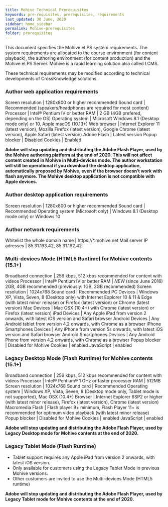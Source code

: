 ```yaml
---
title: Mohive Technical Prerequisites
keywords: pre-requisites, prerequisites, requirements
last_updated: 30 June, 2020
sidebar: home_sidebar
permalink: Mohive-prerequisites
folder: prerequisites
---
```



This document specifies the Mohive eLPS system requirements. The system requirements are allocated to the course environment (for content playback), the authoring environment (for content production) and the Mohive eLPS Server.
Mohive is a rapid learning solution also called LCMS.

These technical requirements may be modified according to technical developments of CrossKnowledge solutions.

### Author web application requirements

Screen resolution | 1280x800 or higher recommended
Sound card | Recommended (speakers/headphones are required for most content)
Processor | Intel® Pentium IV or better
RAM | 2 GB (4GB prefered, depending on the OS)
Operating system | Microsoft Windows 8.1 (Desktop mode only) or 10, Apple macOS (10.13+)
Web browser | Internet Explorer 11 (latest version), Mozilla Firefox (latest version), Google Chrome (latest version), Apple Safari (latest version)
Adobe Flash | Latest version
Popup blocker | Disabled
Cookies | Enabled

**Adobe will stop updating and distributing the Adobe Flash Player, used by the Mohive authoring platform at the end of 2020.
This will not affect content created in Mohive in Multi-devices mode.
The author workstation will still be operational if you download the desktop application, automatically proposed by Mohive, even if the browser doesn’t work with flash anymore.
The Mohive desktop application is not compatible with Apple devices.**

### Author desktop application requirements

Screen resolution | 1280x800 or higher recommended
Sound card | Recommended
Operating system (Microsoft only) | Windows 8.1 (Desktop mode only) or Windows 10

### Author network requirements

Whitelist the whole domain name | https://*.mohive.net
Mail server IP adresses | 85.31.193.42, 85.31.192.42

### Multi-devices Mode (HTML5 Runtime) for Mohive contents (15.1+)

Broadband connection | 256 kbps, 512 kbps recommended for content with videos
Processor | Intel® Pentium IV or better
RAM | *NEW* (since June 2016) 2GB, 4GB recommended (previously: 1GB, 2GB recommended)
Screen resolution | 1024x768
Sound card | Recommended
PC Devices |  Windows XP, Vista, Seven, 8 (Desktop only) with Internet Explorer 10 & 11 & Edge (with latest minor release) or Firefox (latest version) or Chrome (latest version)
Mac Devices | Mac OSX (10.4+) with Chrome (latest version) or Firefox (latest version)
iPad Devices | Any Apple iPad from version 2 onwards, with latest iOS version and Safari browser
Android Devices | Any Android tablet from version 4.2 onwards, with Chrome as a browser
iPhone Smartphones Devices | Any iPhone from version 5s onwards, with latest iOS version and Safari browser
Android Smartphones Devices | Any Android Phone from version 4.2 onwards, with Chrome as a browser
Popup blocker | Disabled for Mohive
Cookies | enabled
JavaScript | enabled

### Legacy Desktop Mode (Flash Runtime) for Mohive contents (15.1+)

Broadband connection | 256 kbps, 512 kbps recommended for content with videos
Processor | Intel® Pentium® 1 GHz or faster processer
RAM | 512MB
Screen resolution | 1024x768
Sound card | Recommended
Operating system | Windows XP, Vista, Seven, 8 (Desktop mode only, Tablet mode is not supported), Mac OSX (10.4+)
Browser | Internet Explorer 6SP2 or higher (with latest minor release), Firefox (latest version), Chrome (latest version)
Macromedia Flash | Flash player 9+ minimum, Flash Player 11+ is recommended for optimum video playback (with latest minor release)
Popup blocker | Disabled for Mohive
Cookies | enabled
JavaScript | enabled

**Adobe will stop updating and distributing the Adobe Flash Player, used by Legacy Desktop mode for Mohive contents at the end of 2020.**

### Legacy Tablet Mode (Flash Runtime)

- Tablet support requires any Apple iPad from version 2 onwards, with latest iOS version.
- Only available for customers using the Legacy Tablet Mode in previous Mohive versions.
- Other customers are invited to use the Multi-devices Mode (HTML5 runtime)

**Adobe will stop updating and distributing the Adobe Flash Player, used by Legacy Tablet mode for Mohive contents at the end of 2020.**

